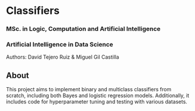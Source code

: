 # Classifiers
### MSc. in Logic, Computation and Artificial Intelligence
### Artificial Intelligence in Data Science
Authors: David Tejero Ruiz & Miguel Gil Castilla

## About
This project aims to implement binary and multiclass classifiers from scratch, including both Bayes and logistic regression models. Additionally, it includes code for hyperparameter tuning and testing with various datasets.
